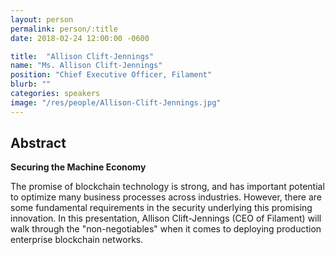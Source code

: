 ```yaml
---
layout: person
permalink: person/:title
date: 2018-02-24 12:00:00 -0600

title:  "Allison Clift-Jennings"
name: "Ms. Allison Clift-Jennings"
position: "Chief Executive Officer, Filament"
blurb: ""
categories: speakers
image: "/res/people/Allison-Clift-Jennings.jpg"
---
```


## Abstract

**Securing the Machine Economy**

The promise of blockchain technology is strong, and has important potential to optimize many business processes across industries.  However, there are some fundamental requirements in the security underlying this promising innovation.  In this presentation, Allison Clift-Jennings (CEO of Filament) will walk through the "non-negotiables" when it comes to deploying production enterprise blockchain networks.